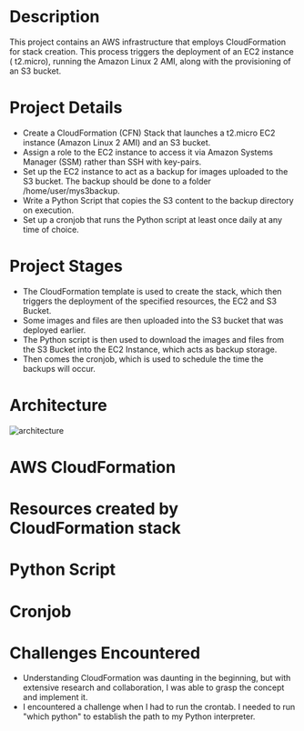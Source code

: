 # Description
This project contains an AWS infrastructure that employs CloudFormation for stack creation. This process triggers the deployment of an EC2 instance ( t2.micro), running the Amazon Linux 2 AMI, along with the provisioning of an S3 bucket.

# Project Details
* Create a CloudFormation (CFN) Stack that launches a t2.micro EC2 instance (Amazon Linux 2 AMI) and an S3 bucket.
* Assign a role to the EC2 instance to access it via Amazon Systems Manager (SSM) rather than SSH with key-pairs.
* Set up the EC2 instance to act as a backup for images uploaded to the S3 bucket. The backup should be done to a folder /home/user/mys3backup.
* Write a Python Script that copies the S3 content to the backup directory on execution.
* Set up a cronjob that runs the Python script at least once daily at any time of choice.


# Project Stages

* The CloudFormation template is used to create the stack, which then triggers the deployment of the specified resources, the EC2 and S3 Bucket.
* Some images and files are then uploaded into the S3 bucket that was deployed earlier.
* The Python script is then used to download the images and files from the S3 Bucket into the EC2 Instance, which acts as backup storage. 
* Then comes the cronjob, which is used to schedule the time the backups will occur.
   
# Architecture
![architecture](https://github.com/DelaDoreen/CIL-Academy_CFN/assets/142509085/f9a7a32b-7738-4375-8372-7b5792decdc8)
 


# AWS CloudFormation


# Resources created by CloudFormation stack


# Python Script


# Cronjob


# Challenges Encountered
* Understanding CloudFormation was daunting in the beginning, but with extensive research and collaboration, I was able to grasp the concept and implement it.
* I encountered a challenge when I had to run the crontab. I needed to run "which python" to establish the path to my Python interpreter.  







